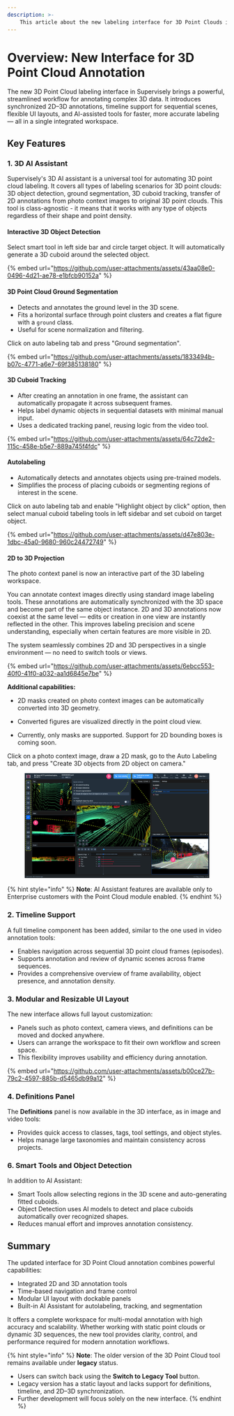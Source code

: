 ```yaml
---
description: >-
    This article about the new labeling interface for 3D Point Clouds in Supervisely that introduces a significantly enhanced workflow, offering extended functionality and improved usability.
---
```


# Overview: New Interface for 3D Point Cloud Annotation

The new 3D Point Cloud labeling interface in Supervisely brings a powerful, streamlined workflow for annotating complex 3D data. It introduces synchronized 2D–3D annotations, timeline support for sequential scenes, flexible UI layouts, and AI-assisted tools for faster, more accurate labeling — all in a single integrated workspace.

## Key Features

### 1. 3D AI Assistant

Supervisely's 3D AI assistant is a universal tool for automating 3D point cloud labeling. It covers all types of labeling scenarios for 3D point clouds: 3D object detection, ground segmentation, 3D cuboid tracking, transfer of 2D annotations from photo context images to original 3D point clouds. This tool is class-agnostic - it means that it works with any type of objects regardless of their shape and point density.

#### Interactive 3D Object Detection

Select smart tool in left side bar and circle target object. It will automatically generate a 3D cuboid around the selected object.

{% embed url="https://github.com/user-attachments/assets/43aa08e0-0496-4d21-ae78-e1bfcb90152a" %}

#### 3D Point Cloud Ground Segmentation

- Detects and annotates the ground level in the 3D scene.
- Fits a horizontal surface through point clusters and creates a flat figure with a `ground` class.
- Useful for scene normalization and filtering.

Click on auto labeling tab and press "Ground segmentation".

{% embed url="https://github.com/user-attachments/assets/1833494b-b07c-4771-a6e7-69f385138180" %}

#### 3D Cuboid Tracking

- After creating an annotation in one frame, the assistant can automatically propagate it across subsequent frames.
- Helps label dynamic objects in sequential datasets with minimal manual input.
- Uses a dedicated tracking panel, reusing logic from the video tool.

{% embed url="https://github.com/user-attachments/assets/64c72de2-115c-458e-b5e7-889a745f4fdc" %}

#### Autolabeling

- Automatically detects and annotates objects using pre-trained models.
- Simplifies the process of placing cuboids or segmenting regions of interest in the scene.

Click on auto labeling tab and enable "Highlight object by click" option, then select manual cuboid tabeling tools in left sidebar and set cuboid on target object.

{% embed url="https://github.com/user-attachments/assets/d47e803e-1dbc-45a0-9680-960c24472749" %}

#### 2D to 3D Projection

The photo context panel is now an interactive part of the 3D labeling workspace.

You can annotate context images directly using standard image labeling tools. These annotations are automatically synchronized with the 3D space and become part of the same object instance.
2D and 3D annotations now coexist at the same level — edits or creation in one view are instantly reflected in the other. This improves labeling precision and scene understanding, especially when certain features are more visible in 2D.

The system seamlessly combines 2D and 3D perspectives in a single environment — no need to switch tools or views.

{% embed url="https://github.com/user-attachments/assets/6ebcc553-40f0-41f0-a032-aa1d6845e7be" %}

**Additional capabilities:**

- 2D masks created on photo context images can be automatically converted into 3D geometry.

- Converted figures are visualized directly in the point cloud view.

- Currently, only masks are supported. Support for 2D bounding boxes is coming soon.

Click on a photo context image, draw a 2D mask, go to the Auto Labeling tab, and press "Create 3D objects from 2D object on camera."

<figure><img src="../../.gitbook/assets/3d-pc-episode/3d-pc-Photo Context.jpg" alt=""><figcaption></figcaption></figure>

{% hint style="info" %}
**Note**: AI Assistant features are available only to Enterprise customers with the Point Cloud module enabled.
{% endhint %}

### 2. Timeline Support

A full timeline component has been added, similar to the one used in video annotation tools:

- Enables navigation across sequential 3D point cloud frames (episodes).
- Supports annotation and review of dynamic scenes across frame sequences.
- Provides a comprehensive overview of frame availability, object presence, and annotation density.

### 3. Modular and Resizable UI Layout

The new interface allows full layout customization:

- Panels such as photo context, camera views, and definitions can be moved and docked anywhere.
- Users can arrange the workspace to fit their own workflow and screen space.
- This flexibility improves usability and efficiency during annotation.

{% embed url="https://github.com/user-attachments/assets/b00ce27b-79c2-4597-885b-d5465db99a12" %}


### 4. Definitions Panel

The **Definitions** panel is now available in the 3D interface, as in image and video tools:

- Provides quick access to classes, tags, tool settings, and object styles.
- Helps manage large taxonomies and maintain consistency across projects.

### 6. Smart Tools and Object Detection

In addition to AI Assistant:

- Smart Tools allow selecting regions in the 3D scene and auto-generating fitted cuboids.
- Object Detection uses AI models to detect and place cuboids automatically over recognized shapes.
- Reduces manual effort and improves annotation consistency.

## Summary

The updated interface for 3D Point Cloud annotation combines powerful capabilities:

- Integrated 2D and 3D annotation tools
- Time-based navigation and frame control
- Modular UI layout with dockable panels
- Built-in AI Assistant for autolabeling, tracking, and segmentation

It offers a complete workspace for multi-modal annotation with high accuracy and scalability. Whether working with static point clouds or dynamic 3D sequences, the new tool provides clarity, control, and performance required for modern annotation workflows.

{% hint style="info" %}
**Note**: The older version of the 3D Point Cloud tool remains available under **legacy** status.

- Users can switch back using the **Switch to Legacy Tool** button.
- Legacy version has a static layout and lacks support for definitions, timeline, and 2D–3D synchronization.
- Further development will focus solely on the new interface.
{% endhint %}